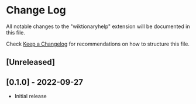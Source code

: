 # Change Log

All notable changes to the "wiktionaryhelp" extension will be documented in this file.

Check [Keep a Changelog](http://keepachangelog.com/) for recommendations on how to structure this file.

## [Unreleased]

## [0.1.0] - 2022-09-27

- Initial release